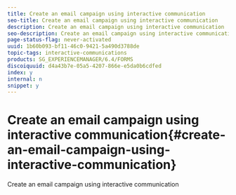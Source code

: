 ```yaml
---
title: Create an email campaign using interactive communication
seo-title: Create an email campaign using interactive communication
description: Create an email campaign using interactive communication
seo-description: Create an email campaign using interactive communication
page-status-flag: never-activated
uuid: 1b60b093-bf11-46c0-9421-5a490d3788de
topic-tags: interactive-communications
products: SG_EXPERIENCEMANAGER/6.4/FORMS
discoiquuid: d4a43b7e-05a5-4207-866e-e5da0b6cdfed
index: y
internal: n
snippet: y
---
```


# Create an email campaign using interactive communication{#create-an-email-campaign-using-interactive-communication}

Create an email campaign using interactive communication

